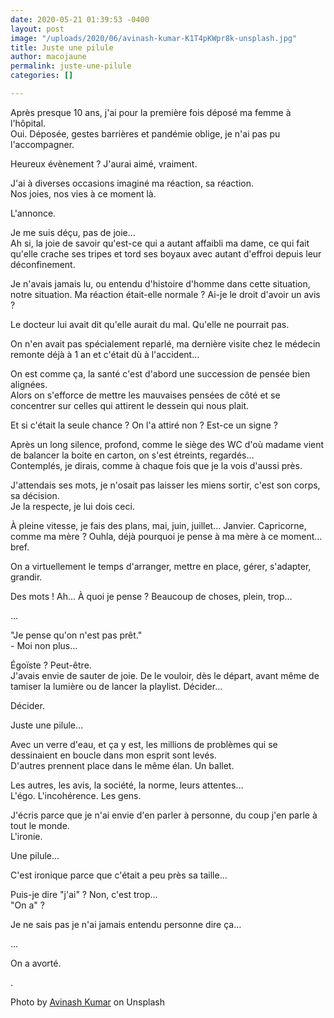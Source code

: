 ```yaml
---
date: 2020-05-21 01:39:53 -0400
layout: post
image: "/uploads/2020/06/avinash-kumar-K1T4pKWpr8k-unsplash.jpg"
title: Juste une pilule
author: macojaune
permalink: juste-une-pilule
categories: []

---
```

Après presque 10 ans, j'ai pour la première fois déposé ma femme à l'hôpital.  
Oui. Déposée, gestes barrières et pandémie oblige, je n'ai pas pu l'accompagner.

Heureux évènement ? J'aurai aimé, vraiment.

J'ai à diverses occasions imaginé ma réaction, sa réaction.  
Nos joies, nos vies à ce moment là.

L'annonce.

Je me suis déçu, pas de joie…  
Ah si, la joie de savoir qu'est-ce qui a autant affaibli ma dame, ce qui fait qu'elle crache ses tripes et tord ses boyaux avec autant d'effroi depuis leur déconfinement.

Je n'avais jamais lu, ou entendu d'histoire d'homme dans cette situation, notre situation. Ma réaction était-elle normale ? Ai-je le droit d'avoir un avis ?

Le docteur lui avait dit qu'elle aurait du mal. Qu'elle ne pourrait pas.

On n'en avait pas spécialement reparlé, ma dernière visite chez le médecin remonte déjà à 1 an et c'était dù à l'accident…

On est comme ça, la santé c'est d'abord une succession de pensée bien alignées.  
Alors on s'efforce de mettre les mauvaises pensées de côté et se concentrer sur celles qui attirent le dessein qui nous plait.

Et si c'était la seule chance ? On l'a attiré non ? Est-ce un signe ?

Après un long silence, profond, comme le siège des WC d'où madame vient de balancer la boite en carton, on s'est étreints, regardés…  
Contemplés, je dirais, comme à chaque fois que je la vois d'aussi près.

J'attendais ses mots, je n'osait pas laisser les miens sortir, c'est son corps, sa décision.  
Je la respecte, je lui dois ceci.

À pleine vitesse, je fais des plans, mai, juin, juillet… Janvier. Capricorne, comme ma mère  ? Ouhla, déjà pourquoi je pense à ma mère à ce moment… bref.

On a virtuellement le temps d'arranger, mettre en place, gérer, s'adapter, grandir.

Des mots ! Ah… À quoi je pense ? Beaucoup de choses, plein, trop…

…

"Je pense qu'on n'est pas prêt."  
\- Moi non plus…

Égoïste ? Peut-être.  
J'avais envie de sauter de joie. De le vouloir, dès le départ, avant même de tamiser la lumière ou de lancer la playlist. Décider…

Décider.

Juste une pilule…

Avec un verre d'eau, et ça y est, les millions de problèmes qui se dessinaient en boucle dans mon esprit sont levés.  
D'autres prennent place dans le même élan. Un ballet.

Les autres, les avis, la société, la norme, leurs attentes…  
L'égo. L'incohérence. Les gens.

J'écris parce que je n'ai envie d'en parler à personne, du coup j'en parle à tout le monde.  
L'ironie.

Une pilule…

C'est ironique parce que c'était a peu près sa taille…

Puis-je dire "j'ai" ? Non, c'est trop…  
"On a" ?

Je ne sais pas je n'ai jamais entendu personne dire ça…

…

On a avorté.

.

Photo by [Avinash Kumar](https://unsplash.com/@ashishjha) on Unsplash